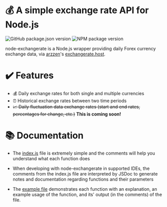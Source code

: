 # 💰 A simple exchange rate API for Node.js
![GitHub package.json version](https://img.shields.io/github/package-json/v/Dannnington/node-exchangerate?style=for-the-badge) ![NPM package version](https://img.shields.io/npm/v/node-exchangerate?style=for-the-badge)

node-exchangerate is a Node.js wrapper providing daily Forex currency exchange data, via [arzzen](https://github.com/arzzen/)'s [exchangerate.host](https://exchangerate.host).

# ✔️ Features

- 💰 Daily exchange rates for both single and multiple currencies
- ⏰ Historical exchange rates between two time periods
- ~~📈 Daily fluctuation data exchange rates (start and end rates, percentages for change, etc.)~~ **This is coming soon!**

# 📚 Documentation

- The [index.js](src/index.js) file is extremely simple and the comments will help you understand what each function does
  
- When developing with node-exchangerate in supported IDEs, the comments from the index.js file are interpreted by JSDoc to generate notes and documentation regarding functions and their parameters
  
- The [example file](src/examples/example.js) demonstrates each function with an explanation, an example usage of the function, and its' output (in the comments) of the file.